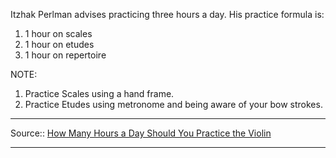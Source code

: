 Itzhak Perlman advises practicing three hours a day. His practice formula is: 
1. 1 hour on scales 
2. 1 hour on etudes 
3. 1 hour on repertoire

NOTE:
1. Practice Scales using a hand frame. 
2. Practice Etudes using metronome and being aware of your bow strokes. 

---
Source:: [How Many Hours a Day Should You Practice the Violin](https://heatherkayeviolin.com/how-many-hours-a-day-should-you-practice-the-violin-for-best-results/) 

---